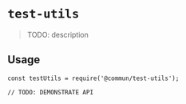 # `test-utils`

> TODO: description

## Usage

```
const testUtils = require('@commun/test-utils');

// TODO: DEMONSTRATE API
```
